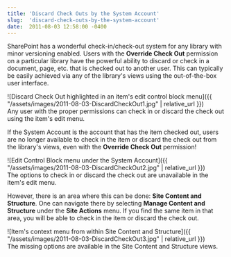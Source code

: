 ```yaml
---
title: 'Discard Check Outs by the System Account'
slug:  'discard-check-outs-by-the-system-account'
date:  2011-08-03 12:58:00 -0400
---
```


SharePoint has a wonderful check-in/check-out system for any library with minor versioning enabled. Users with the **Override Check Out** permission on a particular library have the powerful ability to discard or check in a document, page, etc. that is checked out to another user. This can typically be easily achieved via any of the library's views using the out-of-the-box user interface.

<!--more-->

![Discard Check Out highlighted in an item's edit control block menu]({{ "/assets/images/2011-08-03-DiscardCheckOut1.jpg" | relative_url }})  
Any user with the proper permissions can check in or discard the check out using the item's edit menu.

If the System Account is the account that has the item checked out, users are no longer available to check in the item or discard the check out from the library's views, even with the **Override Check Out** permission!

![Edit Control Block menu under the System Account]({{ "/assets/images/2011-08-03-DiscardCheckOut2.jpg" | relative_url }})  
The options to check in or discard the check out are unavailable in the item's edit menu.

However, there is an area where this can be done: **Site Content and Structure**. One can navigate there by selecting **Manage Content and Structure** under the **Site Actions** menu. If you find the same item in that area, you will be able to check in the item or discard the check out.

![Item's context menu from within Site Content and Structure]({{ "/assets/images/2011-08-03-DiscardCheckOut3.jpg" | relative_url }})  
The missing options are available in the Site Content and Structure views.
